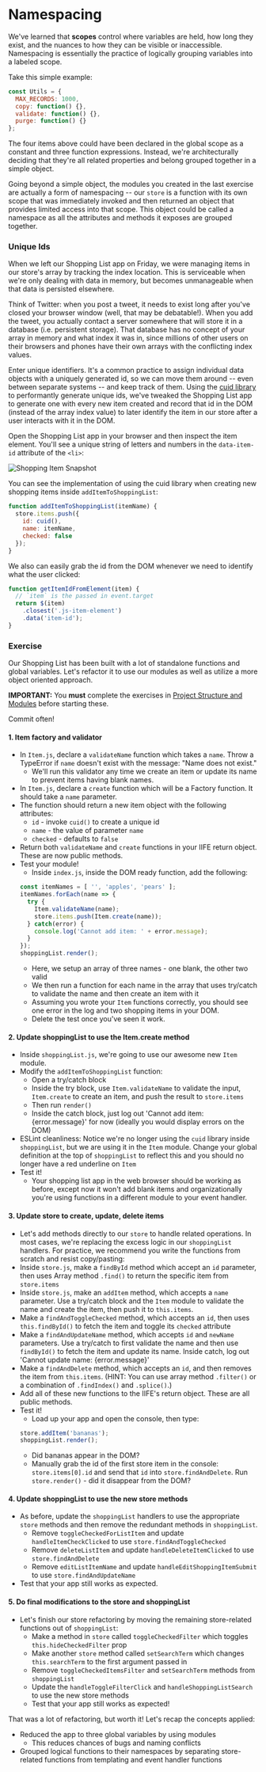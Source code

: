 # Namespacing
We've learned that **scopes** control where variables are held, how long they exist, and the nuances to how they can be visible or inaccessible. Namespacing is essentially the practice of logically grouping variables into a labeled scope. 

Take this simple example:

```javascript
const Utils = {
  MAX_RECORDS: 1000,
  copy: function() {},
  validate: function() {},
  purge: function() {}
};
```

The four items above could have been declared in the global scope as a constant and three function expressions. Instead, we're architecturally deciding that they're all related properties and belong grouped together in a simple object.

Going beyond a simple object, the modules you created in the last exercise are actually a form of namespacing -- our `store` is a function with its own scope that was immediately invoked and then returned an object that provides limited access into that scope. This object could be called a namespace as all the attributes and methods it exposes are grouped together.

### Unique Ids

When we left our Shopping List app on Friday, we were managing items in our store's array by tracking the index location. This is serviceable when we're only dealing with data in memory, but becomes unmanageable when that data is persisted elsewhere. 

Think of Twitter: when you post a tweet, it needs to exist long after you've closed your browser window (well, that may be debatable!). When you add the tweet, you actually contact a server somewhere that will store it in a database (i.e. persistent storage). That database has no concept of your array in memory and what index it was in, since millions of other users on their browsers and phones have their own arrays with the conflicting index values. 

Enter unique identifiers. It's a common practice to assign individual data objects with a uniquely generated id, so we can move them around -- even between separate systems -- and keep track of them. Using the [cuid library](https://github.com/ericelliott/cuid) to performantly generate unique ids, we've tweaked the Shopping List app to generate one with every new item created and record that id in the DOM (instead of the array index value) to later identify the item in our store after a user interacts with it in the DOM.

Open the Shopping List app in your browser and then inspect the item element. You'll see a unique string of letters and numbers in the `data-item-id` attribute of the `<li>`:

![Shopping Item Snapshot](images/shopping-item-id.png)

You can see the implementation of using the cuid library when creating new shopping items inside `addItemToShoppingList`:

```javascript
function addItemToShoppingList(itemName) {
  store.items.push({ 
    id: cuid(), 
    name: itemName, 
    checked: false 
  });
}
```

We also can easily grab the id from the DOM whenever we need to identify what the user clicked:

```javascript
function getItemIdFromElement(item) {
  // `item` is the passed in event.target
  return $(item)
    .closest('.js-item-element')
    .data('item-id');
}
```

### Exercise

Our Shopping List has been built with a lot of standalone functions and global variables. Let's refactor it to use our modules as well as utilize a more object oriented approach.

**IMPORTANT:** You **must** complete the exercises in [Project Structure and Modules](modules.md) before starting these. 

Commit often!

#### 1. Item factory and validator
- In `Item.js`, declare a `validateName` function which takes a `name`. Throw a TypeError if `name` doesn't exist with the message: "Name does not exist."
  - We'll run this validator any time we create an item or update its name to prevent items having blank names.
- In `Item.js`, declare a `create` function which will be a Factory function. It should take a `name` parameter.
- The function should return a new item object with the following attributes:
  - `id` - invoke `cuid()` to create a unique id
  - `name` - the value of parameter `name`
  - `checked` - defaults to `false`
- Return both `validateName` and `create` functions in your IIFE return object. These are now public methods.
- Test your module!
  - Inside `index.js`, inside the DOM ready function, add the following:
  ```javascript
  const itemNames = [ '', 'apples', 'pears' ];
  itemNames.forEach(name => {
    try {
      Item.validateName(name);
      store.items.push(Item.create(name));
    } catch(error) {
      console.log('Cannot add item: ' + error.message);
    }
  });
  shoppingList.render();
  ```
  - Here, we setup an array of three names - one blank, the other two valid
  - We then run a function for each name in the array that uses try/catch to validate the name and then create an item with it
  - Assuming you wrote your `Item` functions correctly, you should see one error in the log and two shopping items in your DOM.
  - Delete the test once you've seen it work.

#### 2. Update shoppingList to use the Item.create method
- Inside `shoppingList.js`, we're going to use our awesome new `Item` module.
- Modify the `addItemToShoppingList` function:
  - Open a try/catch block
  - Inside the try block, use `Item.validateName` to validate the input, `Item.create` to create an item, and push the result to `store.items`
  - Then run `render()`
  - Inside the catch block, just log out 'Cannot add item: {error.message}' for now (ideally you would display errors on the DOM)
- ESLint cleanliness: Notice we're no longer using the `cuid` library inside `shoppingList`, but we are using it in the `Item` module. Change your global definition at the top of `shoppingList` to reflect this and you should no longer have a red underline on `Item`
- Test it! 
  - Your shopping list app in the web browser should be working as before, except now it won't add blank items and organizationally you're using functions in a different module to your event handler.

#### 3. Update store to create, update, delete items
- Let's add methods directly to our `store` to handle related operations. In most cases, we're replacing the excess logic in our `shoppingList` handlers. For practice, we recommend you write the functions from scratch and resist copy/pasting:
- Inside `store.js`, make a `findById` method which accept an `id` parameter, then uses Array method `.find()` to return the specific item from `store.items`
- Inside `store.js`, make an `addItem` method, which accepts a `name` parameter. Use a try/catch block and the `Item` module to validate the name and create the item, then push it to `this.items`.
- Make a `findAndToggleChecked` method, which accepts an `id`, then uses `this.findById()` to fetch the item and toggle its `checked` attribute
- Make a `findAndUpdateName` method, which accepts `id` and `newName` parameters. Use a try/catch to first validate the name and then use `findById()` to fetch the item and update its name. Inside catch, log out 'Cannot update name: {error.message}'
- Make a `findAndDelete` method, which accepts an `id`, and then removes the item from `this.items`.  (HINT: You can use array method `.filter()` or a combination of `.findIndex()` and `.splice()`.)
- Add all of these new functions to the IIFE's return object. These are all public methods.
- Test it! 
  - Load up your app and open the console, then type:
  ```javascript
  store.addItem('bananas');
  shoppingList.render();
  ```
  - Did bananas appear in the DOM? 
  - Manually grab the id of the first store item in the console: `store.items[0].id` and send that `id` into `store.findAndDelete`. Run `store.render()` - did it disappear from the DOM?

#### 4. Update shoppingList to use the new store methods
- As before, update the `shoppingList` handlers to use the appropriate `store` methods and then remove the redundant methods in `shoppingList`.
  - Remove `toggleCheckedForListItem` and update `handleItemCheckClicked` to use `store.findAndToggleChecked`
  - Remove `deleteListItem` and update `handleDeleteItemClicked` to use `store.findAndDelete`
  - Remove `editListItemName` and update `handleEditShoppingItemSubmit` to use `store.findAndUpdateName`
- Test that your app still works as expected.

#### 5. Do final modifications to the store and shoppingList
- Let's finish our store refactoring by moving the remaining store-related functions out of `shoppingList`:
  - Make a method in `store` called `toggleCheckedFilter` which toggles `this.hideCheckedFilter` prop
  - Make another `store` method called `setSearchTerm` which changes `this.searchTerm` to the first argument passed in
  - Remove `toggleCheckedItemsFilter` and `setSearchTerm` methods from `shoppingList`
  - Update the `handleToggleFilterClick` and `handleShoppingListSearch` to use the new store methods
  - Test that your app still works as expected!

That was a lot of refactoring, but worth it! Let's recap the concepts applied:

* Reduced the app to three global variables by using modules
  * This reduces chances of bugs and naming conflicts
* Grouped logical functions to their namespaces by separating store-related functions from templating and event handler functions

